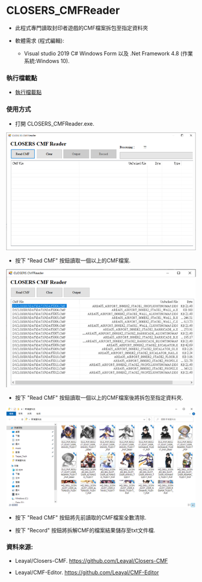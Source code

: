 # CLOSERS_CMFReader

- 此程式專門讀取封印者遊戲的CMF檔案拆包至指定資料夾

- 軟體需求 (程式編輯):

  - Visual studio 2019 C# Windows Form 以及 .Net Framework 4.8 (作業系統:Windows 10).

### 執行檔載點

- [執行檔載點](https://github.com/qaz9517532846/CLOSERS_CMFReader/releases)

### 使用方式

- 打開 CLOSERS_CMFReader.exe.

![image](https://github.com/qaz9517532846/CLOSERS_CMFReader/blob/main/image/CLOSERS_CMFReader_v2.png)

- 按下 "Read CMF" 按鈕讀取一個以上的CMF檔案.

![image](https://github.com/qaz9517532846/CLOSERS_CMFReader/blob/main/image/read_cmf.png)

- 按下 "Read CMF" 按鈕讀取一個以上的CMF檔案後將拆包至指定資料夾.

![image](https://github.com/qaz9517532846/CLOSERS_CMFReader/blob/main/image/result.png)

- 按下 "Read CMF" 按鈕將先前讀取的CMF檔案全數清除.

- 按下 "Record" 按鈕將拆解CMF的檔案結果儲存至txt文件檔.

### 資料來源:

  - Leayal/Closers-CMF. https://github.com/Leayal/Closers-CMF

  - Leayal/CMF-Editor. https://github.com/Leayal/CMF-Editor
